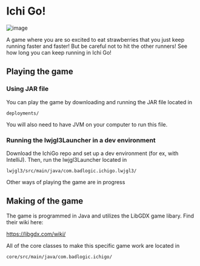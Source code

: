 # Ichi Go!

![image](https://github.com/user-attachments/assets/fa79db4f-709d-4ace-9bb0-3e136bac7c09)

A game where you are so excited to eat strawberries that you just keep running faster and faster! But be careful not to hit the other runners! See how long you can keep running in Ichi Go!

## Playing the game

### Using JAR file

You can play the game by downloading and running the JAR file located in 
```
deployments/
```

You will also need to have JVM on your computer to run this file. 

### Running the lwjgl3Launcher in a dev environment

Download the IchiGo repo and set up a dev environment (for ex, with IntelliJ). Then, run the lwjgl3Launcher located in

```
lwjgl3/src/main/java/com.badlogic.ichigo.lwjgl3/
```

Other ways of playing the game are in progress


## Making of the game

The game is programmed in Java and utilizes the LibGDX game libary. Find their wiki here:

https://libgdx.com/wiki/

All of the core classes to make this specific game work are located in

```
core/src/main/java/com.badlogic.ichigo/
```


